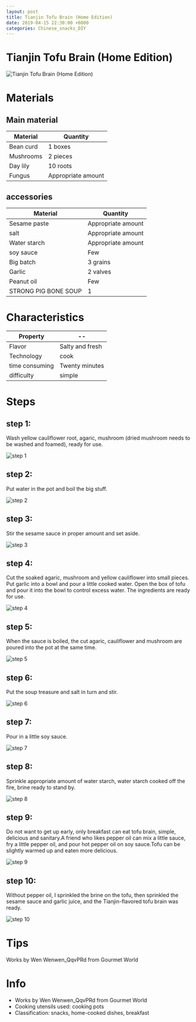 ```yaml
---
layout: post
title: Tianjin Tofu Brain (Home Edition)
date: 2019-04-15 22:30:00 +0800
categories: Chinese_snacks_DIY
---
```


# Tianjin Tofu Brain (Home Edition)

![Tianjin Tofu Brain (Home Edition)]({{site.baseurl}}/img/431473/431473.jpg)

# Materials


## Main material

Material|Quantity
--|--
Bean curd|1 boxes
Mushrooms|2 pieces
Day lily|10 roots
Fungus|Appropriate amount

## accessories

Material|Quantity
--|--
Sesame paste|Appropriate amount
salt|Appropriate amount
Water starch|Appropriate amount
soy sauce|Few
Big batch|3 grains
Garlic|2 valves
Peanut oil|Few
STRONG PIG BONE SOUP|1

# Characteristics

Property|--
--|--
Flavor|Salty and fresh
Technology|cook
time consuming|Twenty minutes
difficulty|simple

# Steps

## step 1:

Wash yellow cauliflower root, agaric, mushroom (dried mushroom needs to be washed and foamed), ready for use.

![step 1]({{site.baseurl}}/img/431473/1.jpg)

## step 2:

Put water in the pot and boil the big stuff.

![step 2]({{site.baseurl}}/img/431473/2.jpg)

## step 3:

Stir the sesame sauce in proper amount and set aside.

![step 3]({{site.baseurl}}/img/431473/3.jpg)

## step 4:

Cut the soaked agaric, mushroom and yellow cauliflower into small pieces. Put garlic into a bowl and pour a little cooked water. Open the box of tofu and pour it into the bowl to control excess water. The ingredients are ready for use.

![step 4]({{site.baseurl}}/img/431473/4.jpg)

## step 5:

When the sauce is boiled, the cut agaric, cauliflower and mushroom are poured into the pot at the same time.

![step 5]({{site.baseurl}}/img/431473/5.jpg)

## step 6:

Put the soup treasure and salt in turn and stir.

![step 6]({{site.baseurl}}/img/431473/6.jpg)

## step 7:

Pour in a little soy sauce.

![step 7]({{site.baseurl}}/img/431473/7.jpg)

## step 8:

Sprinkle appropriate amount of water starch, water starch cooked off the fire, brine ready to stand by.

![step 8]({{site.baseurl}}/img/431473/8.jpg)

## step 9:

Do not want to get up early, only breakfast can eat tofu brain, simple, delicious and sanitary.A friend who likes pepper oil can mix a little sauce, fry a little pepper oil, and pour hot pepper oil on soy sauce.Tofu can be slightly warmed up and eaten more delicious.

![step 9]({{site.baseurl}}/img/431473/9.jpg)

## step 10:

Without pepper oil, I sprinkled the brine on the tofu, then sprinkled the sesame sauce and garlic juice, and the Tianjin-flavored tofu brain was ready.

![step 10]({{site.baseurl}}/img/431473/10.jpg)

# Tips

Works by Wen Wenwen_QqvPRd from Gourmet World

# Info

- Works by Wen Wenwen_QqvPRd from Gourmet World
- Cooking utensils used: cooking pots
- Classification: snacks, home-cooked dishes, breakfast
